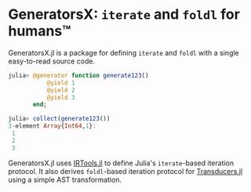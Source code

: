 # GeneratorsX: `iterate` and `foldl` for humans™

GeneratorsX.jl is a package for defining `iterate` and `foldl` with a
single easy-to-read source code.

```julia
julia> @generator function generate123()
           @yield 1
           @yield 2
           @yield 3
       end;

julia> collect(generate123())
3-element Array{Int64,1}:
 1
 2
 3
```

GeneratorsX.jl uses
[IRTools.jl](https://github.com/MikeInnes/IRTools.jl) to define
Julia's `iterate`-based iteration protocol.  It also derives
`foldl`-based iteration protocol for
[Transducers.jl](https://github.com/tkf/Transducers.jl) using a simple
AST transformation.
